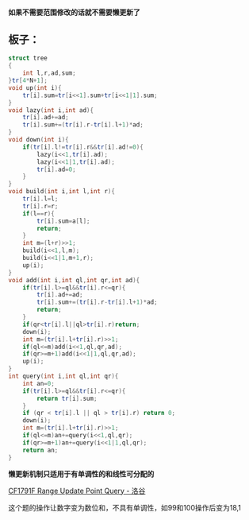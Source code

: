 #### 如果不需要范围修改的话就不需要懒更新了

## 板子：

```c++
struct tree
{
	int l,r,ad,sum;
}tr[4*N+1];
void up(int i){
	tr[i].sum=tr[i<<1].sum+tr[i<<1|1].sum;
}
void lazy(int i,int ad){
	tr[i].ad+=ad;
	tr[i].sum+=(tr[i].r-tr[i].l+1)*ad;
}
void down(int i){
	if(tr[i].l!=tr[i].r&&tr[i].ad!=0){
		lazy(i<<1,tr[i].ad);
		lazy(i<<1|1,tr[i].ad);
		tr[i].ad=0;
	}
}
void build(int i,int l,int r){
	tr[i].l=l;
	tr[i].r=r;
	if(l==r){
		tr[i].sum=a[l];
		return;
	}
	int m=(l+r)>>1;
	build(i<<1,l,m);
	build(i<<1|1,m+1,r);
	up(i);
}
void add(int i,int ql,int qr,int ad){
	if(tr[i].l>=ql&&tr[i].r<=qr){
		tr[i].ad+=ad;
		tr[i].sum+=(tr[i].r-tr[i].l+1)*ad;
		return;
	}
	if(qr<tr[i].l||ql>tr[i].r)return;
	down(i);
	int m=(tr[i].l+tr[i].r)>>1;
	if(ql<=m)add(i<<1,ql,qr,ad);
	if(qr>=m+1)add(i<<1|1,ql,qr,ad);
	up(i);
}
int query(int i,int ql,int qr){
	int an=0;
	if(tr[i].l>=ql&&tr[i].r<=qr){
		return tr[i].sum;
	}
	if (qr < tr[i].l || ql > tr[i].r) return 0;
	down(i);
	int m=(tr[i].l+tr[i].r)>>1;
	if(ql<=m)an+=query(i<<1,ql,qr);
	if(qr>=m+1)an+=query(i<<1|1,ql,qr);
	return an;
}
```



**懒更新机制只适用于有单调性的和线性可分配的**

[CF1791F Range Update Point Query - 洛谷](https://www.luogu.com.cn/problem/CF1791F)

这个题的操作让数字变为数位和，不具有单调性，如99和100操作后变为18,1

